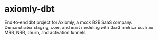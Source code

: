 # axiomly-dbt
End-to-end dbt project for Axiomly, a mock B2B SaaS company. Demonstrates staging, core, and mart modeling with SaaS metrics such as MRR, NRR, churn, and activation funnels
